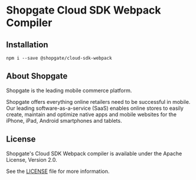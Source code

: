 # Shopgate Cloud SDK Webpack Compiler

## Installation

```
npm i --save @shopgate/cloud-sdk-webpack
```

## About Shopgate

Shopgate is the leading mobile commerce platform.

Shopgate offers everything online retailers need to be successful in mobile. Our leading
software-as-a-service (SaaS) enables online stores to easily create, maintain and optimize native
apps and mobile websites for the iPhone, iPad, Android smartphones and tablets.

## License

Shopgate's Cloud SDK Webpack compiler is available under the Apache License, Version 2.0.

See the [LICENSE](./LICENSE) file for more information.
